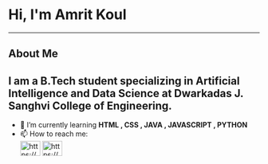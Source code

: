 # Hi, I'm Amrit Koul 
----
## About Me
I am a B.Tech student specializing in Artificial Intelligence and Data Science at Dwarkadas J. Sanghvi College of Engineering.
----
- 🌱 I’m currently learning **HTML , CSS , JAVA , JAVASCRIPT , PYTHON**
- 📫 How to reach me: <br>
<a href="https://www.linkedin.com/in/amrit-koul/" target="_blank" rel="noreferrer"><img align="center" src="" alt="https://www.linkedin.com/in/amrit-koul/" height="30" width="40" /></a>
<a href="https://github.com/Amrit-koul" target="_blank" rel="noreferrer"><img align="center" src="" alt="https://github.com/Amrit-koul" height="30" width="40" /></a>
</p>


<!--
**Amrit-koul/Amrit-koul** is a ✨ _special_ ✨ repository because its `README.md` (this file) appears on your GitHub profile.

Here are some ideas to get you started:

- 🔭 I’m currently working on ...
- 🌱 I’m currently learning ...
- 👯 I’m looking to collaborate on ...
- 🤔 I’m looking for help with ...
- 💬 Ask me about ...
- 📫 How to reach me: ...
- 😄 Pronouns: ...
- ⚡ Fun fact: ...
-->
